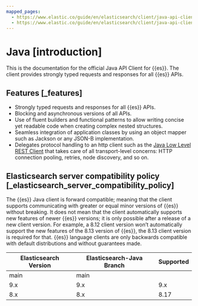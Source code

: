 ```yaml
---
mapped_pages:
  - https://www.elastic.co/guide/en/elasticsearch/client/java-api-client/current/index.html
  - https://www.elastic.co/guide/en/elasticsearch/client/java-api-client/current/introduction.html
---
```


# Java [introduction]

This is the documentation for the official Java API Client for {{es}}. The client provides strongly typed requests and responses for all {{es}} APIs.


## Features [_features]

* Strongly typed requests and responses for all {{es}} APIs.
* Blocking and asynchronous versions of all APIs.
* Use of fluent builders and functional patterns to allow writing concise yet readable code when creating complex nested structures.
* Seamless integration of application classes by using an object mapper such as Jackson or any JSON-B implementation.
* Delegates protocol handling to an http client such as the [Java Low Level REST Client](transport/rest-client/index.md) that takes care of all transport-level concerns: HTTP connection pooling, retries, node discovery, and so on.


## Elasticsearch server compatibility policy [_elasticsearch_server_compatibility_policy]

The {{es}} Java client is forward compatible; meaning that the client supports communicating with greater or equal minor versions of {{es}} without breaking. It does not mean that the client automatically supports new features of newer {{es}} versions; it is only possible after a release of a new client version. For example, a 8.12 client version won’t automatically support the new features of the 8.13 version of {{es}}, the 8.13 client version is required for that. {{es}} language clients are only backwards compatible with default distributions and without guarantees made.

| Elasticsearch Version | Elasticsearch-Java Branch | Supported |
|-----------------------|---------------------------|-----------|
| main                  | main                      |           |
| 9.x                   | 9.x                       | 9.x       |
| 8.x                   | 8.x                       | 8.17      |

